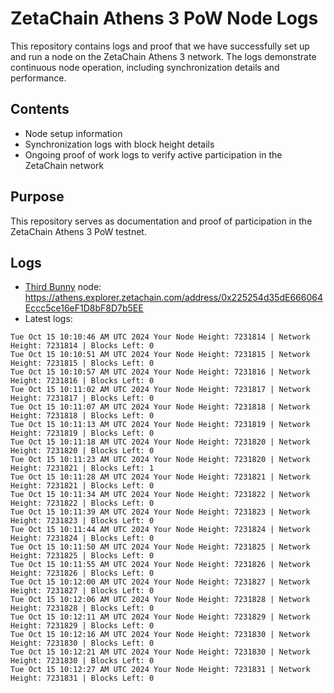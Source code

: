 # ZetaChain Athens 3 PoW Node Logs
This repository contains logs and proof that we have successfully set up and run a node on the ZetaChain Athens 3 network. The logs demonstrate continuous node operation, including synchronization details and performance.

## Contents
- Node setup information
- Synchronization logs with block height details
- Ongoing proof of work logs to verify active participation in the ZetaChain network

## Purpose
This repository serves as documentation and proof of participation in the ZetaChain Athens 3 PoW testnet.

## Logs

- [Third Bunny](https://thirdbunny.xyz/) node: https://athens.explorer.zetachain.com/address/0x225254d35dE666064Eccc5ce16eF1D8bF8D7b5EE
- Latest logs:
```
Tue Oct 15 10:10:46 AM UTC 2024 Your Node Height: 7231814 | Network Height: 7231814 | Blocks Left: 0
Tue Oct 15 10:10:51 AM UTC 2024 Your Node Height: 7231815 | Network Height: 7231815 | Blocks Left: 0
Tue Oct 15 10:10:57 AM UTC 2024 Your Node Height: 7231816 | Network Height: 7231816 | Blocks Left: 0
Tue Oct 15 10:11:02 AM UTC 2024 Your Node Height: 7231817 | Network Height: 7231817 | Blocks Left: 0
Tue Oct 15 10:11:07 AM UTC 2024 Your Node Height: 7231818 | Network Height: 7231818 | Blocks Left: 0
Tue Oct 15 10:11:13 AM UTC 2024 Your Node Height: 7231819 | Network Height: 7231819 | Blocks Left: 0
Tue Oct 15 10:11:18 AM UTC 2024 Your Node Height: 7231820 | Network Height: 7231820 | Blocks Left: 0
Tue Oct 15 10:11:23 AM UTC 2024 Your Node Height: 7231820 | Network Height: 7231821 | Blocks Left: 1
Tue Oct 15 10:11:28 AM UTC 2024 Your Node Height: 7231821 | Network Height: 7231821 | Blocks Left: 0
Tue Oct 15 10:11:34 AM UTC 2024 Your Node Height: 7231822 | Network Height: 7231822 | Blocks Left: 0
Tue Oct 15 10:11:39 AM UTC 2024 Your Node Height: 7231823 | Network Height: 7231823 | Blocks Left: 0
Tue Oct 15 10:11:44 AM UTC 2024 Your Node Height: 7231824 | Network Height: 7231824 | Blocks Left: 0
Tue Oct 15 10:11:50 AM UTC 2024 Your Node Height: 7231825 | Network Height: 7231825 | Blocks Left: 0
Tue Oct 15 10:11:55 AM UTC 2024 Your Node Height: 7231826 | Network Height: 7231826 | Blocks Left: 0
Tue Oct 15 10:12:00 AM UTC 2024 Your Node Height: 7231827 | Network Height: 7231827 | Blocks Left: 0
Tue Oct 15 10:12:06 AM UTC 2024 Your Node Height: 7231828 | Network Height: 7231828 | Blocks Left: 0
Tue Oct 15 10:12:11 AM UTC 2024 Your Node Height: 7231829 | Network Height: 7231829 | Blocks Left: 0
Tue Oct 15 10:12:16 AM UTC 2024 Your Node Height: 7231830 | Network Height: 7231830 | Blocks Left: 0
Tue Oct 15 10:12:21 AM UTC 2024 Your Node Height: 7231830 | Network Height: 7231830 | Blocks Left: 0
Tue Oct 15 10:12:27 AM UTC 2024 Your Node Height: 7231831 | Network Height: 7231831 | Blocks Left: 0
```
